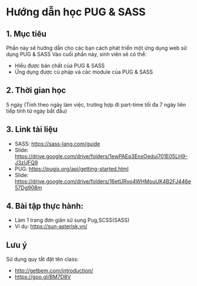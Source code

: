 # Hướng dẫn học PUG & SASS
## 1. Mục tiêu
Phần này sẽ hướng dẫn cho các bạn cách phát triển một ứng dụng web sử dụng PUG & SASS
Vào cuối phần này, sinh viên sẽ có thể:

  - Hiểu được bản chất của PUG & SASS
  - Ứng dụng được cú pháp và các module của PUG & SASS 

## 2. Thời gian học
5 ngày (Tính theo ngày làm việc, trường hợp đi part-time tối đa 7 ngày liên tiếp tính từ ngày bắt đầu)
## 3. Link tài liệu
- SASS: https://sass-lang.com/guide
- Slide: https://drive.google.com/drive/folders/1ewPAEq3EnsOeduj701E05LH9-J3zUFQ9
- PUG: https://pugjs.org/api/getting-started.html
- Slide: https://drive.google.com/drive/folders/16etURvo4WHMouUK4B2FJ446e57Dg908m
## 4. Bài tập thực hành: 
- Làm 1 trang đơn giản sử sụng Pug,SCSS(SASS)
- Ví dụ: https://sun-asterisk.vn/

## Lưu ý
Sử dụng quy tắt đặt tên class: 
- http://getbem.com/introduction/
- https://goo.gl/BM7D8V